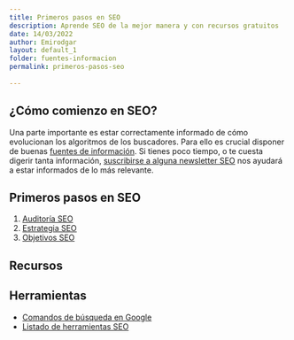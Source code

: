```yaml
---
title: Primeros pasos en SEO
description: Aprende SEO de la mejor manera y con recursos gratuitos
date: 14/03/2022
author: Emirodgar
layout: default_1
folder: fuentes-informacion
permalink: primeros-pasos-seo
  
---
```


## ¿Cómo comienzo en SEO?

Una parte importante es estar correctamente informado de cómo evolucionan los algoritmos de los buscadores. Para ello es crucial disponer de buenas [fuentes de información](https://chuletaseo.com/fuentes-informacion).  Si tienes poco tiempo, o te cuesta digerir tanta información, [suscribirse a alguna newsletter SEO](https://chuletaseo.com/newsletter-seo) nos ayudará a estar informados de lo más relevante. 

<section id="cs_recursos"></section>


## Primeros pasos en SEO 

 1. [Auditoría SEO](https://chuletaseo.com/auditoria-seo)
 2. [Estrategia SEO](https://chuletaseo.com/estrategia-seo)
 3. [Objetivos SEO](https://chuletaseo.com/objetivos-seo)

## Recursos

 

<section id="cs_herramientas"></section>

## Herramientas

- [Comandos de búsqueda en Google](https://chuletaseo.com/comandos-busqueda-google)
- [Listado de herramientas SEO](https://chuletaseo.com/herramientas-seo)


